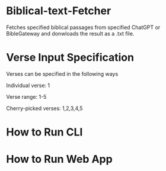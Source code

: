 # Biblical-text-Fetcher
Fetches specified biblical passages from specified ChatGPT or BibleGateway and donwloads the result as a .txt file. 

# Verse Input Specification
Verses can be specified in the following ways

Individual verse: 1

Verse range: 1-5

Cherry-picked verses: 1,2,3,4,5

# How to Run CLI

# How to Run Web App
